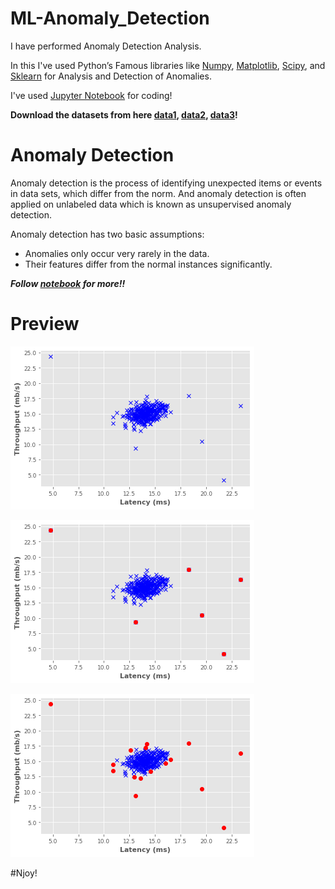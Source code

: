 # ML-Anomaly_Detection

I have performed Anomaly Detection Analysis.

In this I've used Python’s Famous libraries like [Numpy](https://numpy.org/), [Matplotlib](https://matplotlib.org/), [Scipy](https://www.scipy.org/), and [Sklearn](https://scikit-learn.org/) for Analysis and Detection of Anomalies.

I've used [Jupyter Notebook](https://jupyter.org/) for coding!

**Download the datasets from here [data1](https://github.com/Anuragtsl/ML-Anomaly_Detection/blob/main/tr_server_data.csv), [data2](https://github.com/Anuragtsl/ML-Anomaly_Detection/blob/main/cv_server_data.csv), [data3](https://github.com/Anuragtsl/ML-Anomaly_Detection/blob/main/gt_server_data.csv)!**

# Anomaly Detection

Anomaly detection is the process of identifying unexpected items or events in data sets, which differ from the norm. And anomaly detection is often applied on unlabeled data which is known as unsupervised anomaly detection.

Anomaly detection has two basic assumptions:

* Anomalies only occur very rarely in the data.
* Their features differ from the normal instances significantly.


***Follow [notebook](https://github.com/Anuragtsl/ML-Anomaly_Detection/blob/main/Anomaly%20Detection.ipynb) for more!!***

# Preview

![Image1](https://github.com/Anuragtsl/ML-Anomaly_Detection/blob/main/Images/1.png)

![Image2](https://github.com/Anuragtsl/ML-Anomaly_Detection/blob/main/Images/2.png)

![Image3](https://github.com/Anuragtsl/ML-Anomaly_Detection/blob/main/Images/3.png)


#Njoy!
